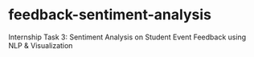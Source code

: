 # feedback-sentiment-analysis
Internship Task 3: Sentiment Analysis on Student Event Feedback using NLP &amp; Visualization
